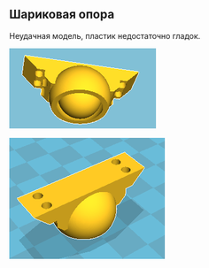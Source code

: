 Шариковая опора
---------------

Неудачная модель, пластик недостаточно гладок.


![img_2.png](img_2.png)

![img_1.png](img_1.png)